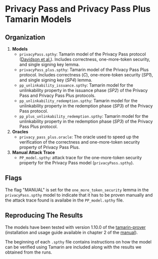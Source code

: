 # Privacy Pass and Privacy Pass Plus Tamarin Models

## Organization
1. **Models**
    - `privacyPass.spthy`: Tamarin model of the Privacy Pass protocol ([Davidson et al.](https://www.petsymposium.org/2018/files/papers/issue3/popets-2018-0026.pdf)). Includes correctness, one-more-token security, and single signing key lemma.
    - `privacyPass_plus.spthy`: Tamarin model of the Privacy Pass Plus protocol. Includes correctness (*C*), one-more-token security (*SP1*), and single signing key (*SP4*) lemma.
    - `pp_unlinkability_issuance.spthy`: Tamarin model for the unlinkability property in the issuance phase (*SP2*) of the Privacy Pass and Privacy Pass Plus protocols.
    - `pp_unlinkability_redemption.spthy`: Tamarin model for the unlinkability property in the redemption phase (*SP3*) of the Privacy Pass protocol.
    - `pp_plus_unlinkability_redemption.spthy`: Tamarin model for the unlinkability property in the redemption phase (*SP3*) of the Privacy Pass Plus protocol.
2. **Oracles**
    - `privacy_pass_plus.oracle`: The oracle used to speed up the verification of the correctness and one-more-token security property of Privacy Pass Plus.
3. **Manual Attack Trace**
    - `PP_model.spthy`: attack trace for the one-more-token security property for the Privacy Pass model (`privacyPass.spthy`).

## Flags 
The flag "MANUAL" is set for the `one_more_token_security` lemma in the `privacyPass.spthy` model to indicate that it has to be proven manually and the attack trace found is availabe in the `PP_model.spthy` file.


## Reproducing The Results

The models have been tested with version 1.10.0 of the [tamarin-prover](https://github.com/tamarin-prover/tamarin-prover) (installation and usage guide available in chapter 2 of the [manual](https://tamarin-prover.com/manual/master/book/002_installation.html)).

The beginning of each `.spthy` file contains instructions on how the model can be verified using Tamarin are included along with the results we obtained from the runs. 

